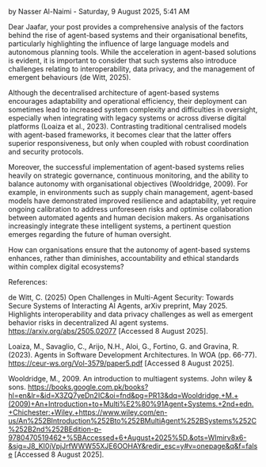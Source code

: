 by Nasser Al-Naimi - Saturday, 9 August 2025, 5:41 AM

Dear Jaafar, your post provides a comprehensive analysis of the factors behind the rise of agent-based systems and their organisational benefits, particularly highlighting the influence of large language models and autonomous planning tools. While the acceleration in agent-based solutions is evident, it is important to consider that such systems also introduce challenges relating to interoperability, data privacy, and the management of emergent behaviours (de Witt, 2025).

Although the decentralised architecture of agent-based systems encourages adaptability and operational efficiency, their deployment can sometimes lead to increased system complexity and difficulties in oversight, especially when integrating with legacy systems or across diverse digital platforms (Loaiza et al., 2023). Contrasting traditional centralised models with agent-based frameworks, it becomes clear that the latter offers superior responsiveness, but only when coupled with robust coordination and security protocols.

Moreover, the successful implementation of agent-based systems relies heavily on strategic governance, continuous monitoring, and the ability to balance autonomy with organisational objectives (Wooldridge, 2009). For example, in environments such as supply chain management, agent-based models have demonstrated improved resilience and adaptability, yet require ongoing calibration to address unforeseen risks and optimise collaboration between automated agents and human decision makers. As organisations increasingly integrate these intelligent systems, a pertinent question emerges regarding the future of human oversight.

How can organisations ensure that the autonomy of agent-based systems enhances, rather than diminishes, accountability and ethical standards within complex digital ecosystems?


References:

de Witt, C. (2025) Open Challenges in Multi-Agent Security: Towards Secure Systems of Interacting AI Agents, arXiv preprint, May 2025. Highlights interoperability and data privacy challenges as well as emergent behavior risks in decentralized AI agent systems. https://arxiv.org/abs/2505.02077 [Accessed 8 August 2025].

Loaiza, M., Savaglio, C., Arijo, N.H., Aloi, G., Fortino, G. and Gravina, R. (2023). Agents in Software Development Architectures. In WOA (pp. 66-77). https://ceur-ws.org/Vol-3579/paper5.pdf [Accessed 8 August 2025].

Wooldridge, M., 2009. An introduction to multiagent systems. John wiley & sons. https://books.google.com.pk/books?hl=en&lr=&id=X3ZQ7yeDn2IC&oi=fnd&pg=PR13&dq=Wooldridge,+M.+(2009)+An+Introduction+to+Multi%E2%80%91Agent+Systems.+2nd+edn.+Chichester:+Wiley.+https://www.wiley.com/en-us/An%252BIntroduction%252Bto%252BMultiAgent%252BSystems%252C%252B2nd%252BEdition-p-9780470519462+%5BAccessed+6+August+2025%5D.&ots=WImirv8x6-&sig=J8_KI0jVpjJrfWWW55XJE6OOHAY&redir_esc=y#v=onepage&q&f=false [Accessed 8 August 2025].
